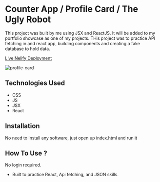 # Counter App / Profile Card / The Ugly Robot


This project was built by me using JSX and ReactJS. It will be added to my portfolio showcase as one of my projects. THis project was to practice API fetching in and react app, building components and creating a fake database to hold data.

[Live Nelify Deployment](https://user-images.githubusercontent.com/78431899/190513007-ba58c03a-3298-40ac-acda-dccdc7d851ad.png)

![profile-card](https://user-images.githubusercontent.com/78431899/190513007-ba58c03a-3298-40ac-acda-dccdc7d851ad.png)

## Technologies Used

* CSS
* JS
* JSX
* React

## Installation
No need to install any software, just open up index.html and run it

## How To Use ?
No login required. 

- Built to practice React, Api fetching, and JSON skills.
